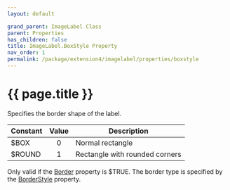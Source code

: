 ```yaml
---
layout: default

grand_parent: ImageLabel Class
parent: Properties
has_children: false
title: ImageLabel.BoxStyle Property
nav_order: 1
permalink: /package/extension4/imagelabel/properties/boxstyle
---
```

# {{ page.title }}

Specifies the border shape of the label.

| Constant | Value | Description                    |
|----------|:-----:|--------------------------------|
| $BOX     |   0   | Normal rectangle               |
| $ROUND   |   1   | Rectangle with rounded corners |


Only valid if the <a href="/package/standard/label/properties/border">Border</a> property is $TRUE.
The border type is specified by the <a href="/package/standard/label/properties/borderstyle">BorderStyle</a> property.
 
